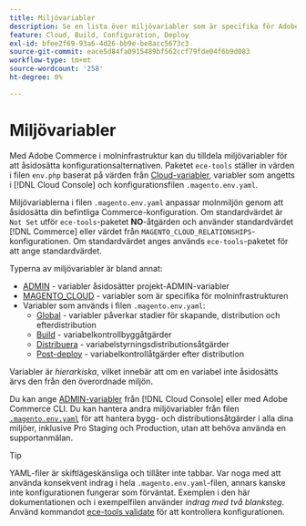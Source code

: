 ```yaml
---
title: Miljövariabler
description: Se en lista över miljövariabler som är specifika för Adobe Commerce om molninfrastruktur.
feature: Cloud, Build, Configuration, Deploy
exl-id: bfee2f69-93a6-4d26-bb9e-be8acc5673c3
source-git-commit: eace5d84fa0915489bf562ccf79fde04f6b9d083
workflow-type: tm+mt
source-wordcount: '258'
ht-degree: 0%

---
```


# Miljövariabler

Med Adobe Commerce i molninfrastruktur kan du tilldela miljövariabler för att åsidosätta konfigurationsalternativen. Paketet `ece-tools` ställer in värden i filen `env.php` baserat på värden från [Cloud-variabler](variables-cloud.md), variabler som angetts i [!DNL Cloud Console] och konfigurationsfilen `.magento.env.yaml`.

Miljövariablerna i filen `.magento.env.yaml` anpassar molnmiljön genom att åsidosätta din befintliga Commerce-konfiguration. Om standardvärdet är `Not Set` utför `ece-tools`-paketet **NO**-åtgärden och använder standardvärdet [!DNL Commerce] eller värdet från `MAGENTO_CLOUD_RELATIONSHIPS`-konfigurationen. Om standardvärdet anges används `ece-tools`-paketet för att ange standardvärdet.

Typerna av miljövariabler är bland annat:

- [ADMIN](variables-admin.md) - variabler åsidosätter projekt-ADMIN-variabler
- [MAGENTO_CLOUD](variables-cloud.md) - variabler som är specifika för molninfrastrukturen
- Variabler som används i filen `.magento.env.yaml`:
   - [Global](variables-global.md) - variabler påverkar stadier för skapande, distribution och efterdistribution
   - [Build](variables-build.md) - variabelkontrollbyggåtgärder
   - [Distribuera](variables-deploy.md) - variabelstyrningsdistributionsåtgärder
   - [Post-deploy](variables-post-deploy.md) - variabelkontrollåtgärder efter distribution

Variabler är _hierarkiska_, vilket innebär att om en variabel inte åsidosätts ärvs den från den överordnade miljön.

Du kan ange [ADMIN-variabler](variables-admin.md) från [!DNL Cloud Console] eller med Adobe Commerce CLI. Du kan hantera andra miljövariabler från filen [`.magento.env.yaml`](configure-env-yaml.md) för att hantera bygg- och distributionsåtgärder i alla dina miljöer, inklusive Pro Staging och Production, utan att behöva använda en supportanmälan.

>[!TIP]
>
>YAML-filer är skiftlägeskänsliga och tillåter inte tabbar. Var noga med att använda konsekvent indrag i hela `.magento.env.yaml`-filen, annars kanske inte konfigurationen fungerar som förväntat. Exemplen i den här dokumentationen och i exempelfilen använder _indrag med två blanksteg_. Använd kommandot [ece-tools validate](configure-env-yaml.md#validate-configuration-file) för att kontrollera konfigurationen.
